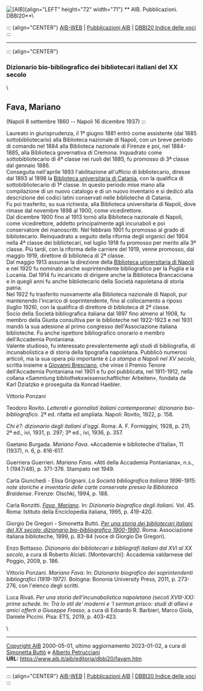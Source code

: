 ![\[AIB\]](/aib/wi/aibv72.gif){align="LEFT" height="72" width="71"}
** AIB. Pubblicazioni. DBBI20**\

::: {align="CENTER"}
[AIB-WEB](/) \| [Pubblicazioni AIB](/pubblicazioni/) \| [DBBI20 Indice
delle voci](dbbi20.htm)
:::

------------------------------------------------------------------------

::: {align="CENTER"}
### Dizionario bio-bibliografico dei bibliotecari italiani del XX secolo

\

## Fava, Mariano

(Napoli 8 settembre 1860 -- Napoli 16 dicembre 1937)
:::

Laureato in giurisprudenza, il 1º giugno 1881 entrò come assistente (dal
1885 sottobibliotecario) alla Biblioteca nazionale di Napoli, con un
breve periodo di comando nel 1884 alla Biblioteca nazionale di Firenze e
poi, nel 1884-1885, alla Biblioteca governativa di Cremona. Inquadrato
come sottobibliotecario di 4ª classe nei ruoli del 1885, fu promosso di
3ª classe dal gennaio 1886.\
Conseguita nell\'aprile 1893 l\'abilitazione all\'ufficio di
bibliotecario, diresse dal 1893 al 1898 la [Biblioteca universitaria di
Catania](/aib/stor/teche/ct-uni.htm), con la qualifica di
sottobibliotecario di 1ª classe. In questo periodo mise mano alla
compilazione di un nuovo catalogo e di un nuovo inventario e si dedicò
alla descrizione dei codici latini conservati nelle biblioteche di
Catania.\
Fu poi trasferito, su sua richiesta, alla Biblioteca universitaria di
Napoli, dove rimase dal novembre 1898 al 1900, come vicedirettore.\
Dal dicembre 1900 fino al 1913 tornò alla Biblioteca nazionale di
Napoli, come vicedirettore, addetto principalmente agli incunaboli e poi
conservatore dei manoscritti. Nel febbraio 1901 fu promosso al grado di
bibliotecario. Reinquadrato a seguito della riforma degli organici del
1904 nella 4ª classe dei bibliotecari, nel luglio 1918 fu promosso per
merito alla 3ª classe. Più tardi, con la riforma delle carriere del
1919, venne promosso, dal maggio 1919, direttore di biblioteca di 2ª
classe.\
Dal maggio 1913 assunse la direzione della [Biblioteca universitaria di
Napoli](/aib/stor/teche/na-uni.htm) e nel 1920 fu nominato anche
soprintendente bibliografico per la Puglia e la Lucania. Dal 1914 fu
incaricato di dirigere anche la Biblioteca Brancacciana e in quegli anni
fu anche bibliotecario della Società napoletana di storia patria.\
Nel 1922 fu trasferito nuovamente alla Biblioteca nazionale di Napoli,
pur mantenendo l\'incarico di soprintendente, fino al collocamento a
riposo (luglio 1926), con la qualifica di direttore di biblioteca di 2ª
classe.\
Socio della Società bibliografica italiana dal 1897 fino almeno al 1908,
fu membro della Giunta consultiva per le biblioteche nel 1922-1923 e nel
1931 mandò la sua adesione al primo congresso dell\'Associazione
italiana biblioteche. Fu anche ispettore bibliografico onorario e membro
dell\'Accademia Pontaniana.\
Valente studioso, fu interessato prevalentemente agli studi di
bibliografia, di incunabolistica e di storia della tipografia
napoletana. Pubblicò numerosi articoli, ma la sua opera più importante è
*La stampa a Napoli nel XV secolo*, scritta insieme a [Giovanni
Bresciano](bresciano.htm), che vinse il Premio Tenore dell\'Accademia
Pontaniana nel 1901 e fu poi pubblicata, nel 1911-1912, nella collana
«Sammlung bibliothekswissenschaftlicher Arbeiten», fondata da Karl
Dziatzko e proseguita da Konrad Haebler.

Vittorio Ponzani

Teodoro Rovito. *Letterati e giornalisti italiani contemporanei:
dizionario bio-bibliografico*. 2ª ed. rifatta ed ampliata. Napoli:
Rovito, 1922, p. 158.

*Chi è?: dizionario degli italiani d\'oggi*. Roma: A. F. Formiggini,
1928, p. 211; 2ª ed., ivi, 1931, p. 297; 3ª ed., ivi, 1936, p. 357.

Gaetano Burgada. *Mariano Fava*. «Accademie e biblioteche d\'Italia», 11
(1937), n. 6, p. 616-617.

Guerriera Guerrieri. *Mariano Fava*. «Atti della Accademia Pontaniana»,
n.s., 1 (1947/48), p. 371-376. Stampato nel 1949.

Carla Giunchedi - Elisa Grignani. *La Società bibliografica italiana
1896-1915: note storiche e inventario delle carte conservate presso la
Biblioteca Braidense*. Firenze: Olschki, 1994, p. 188.

Carla Ronzitti. [*Fava,
Mariano*](http://www.treccani.it/enciclopedia/mariano-fava_%28Dizionario-Biografico%29/).
In: *Dizionario biografico degli italiani*. Vol. 45. Roma: Istituto
della Enciclopedia italiana, 1995, p. 419-420.

Giorgio De Gregori - Simonetta Buttò. [*Per una storia dei bibliotecari
italiani del XX secolo: dizionario bio-bibliografico
1900-1990*](/aib/editoria/pub065.htm). Roma: Associazione italiana
biblioteche, 1999, p. 83-84 (voce di Giorgio De Gregori).

Enzo Bottasso. *Dizionario dei bibliotecari e bibliografi italiani dal
XVI al XX secolo*, a cura di Roberto Alciati. \[Montevarchi\]: Accademia
valdarnese del Poggio, 2009, p. 186.

Vittorio Ponzani. *Mariano Fava*. In: *Dizionario biografico dei
soprintendenti bibliografici (1919-1972)*. Bologna: Bononia University
Press, 2011, p. 273-276, con l\'elenco degli scritti.

Luca Rivali. *Per una storia dell\'incunabolistica napoletana (secoli
XVIII-XX): prime schede*. In: *Tra lo stil de\' moderni e \'l sermon
prisco: studi di allievi e amici offerti a Giuseppe Frasso*, a cura di
Edoardo R. Barbieri, Marco Giola, Daniele Piccini. Pisa: ETS, 2019, p.
403-423.

\

------------------------------------------------------------------------

[Copyright AIB](/su-questo-sito/dichiarazione-di-copyright-aib-web/)
2000-05-01, ultimo aggiornamento 2023-01-02, a cura di [Simonetta
Buttò](/aib/redazione3.htm) e [Alberto
Petrucciani](/su-questo-sito/redazione-aib-web/)\
**URL:** https://www.aib.it/aib/editoria/dbbi20/favam.htm

------------------------------------------------------------------------

::: {align="CENTER"}
[AIB-WEB](/) \| [Pubblicazioni AIB](/pubblicazioni/) \| [DBBI20 Indice
delle voci](dbbi20.htm)
:::
